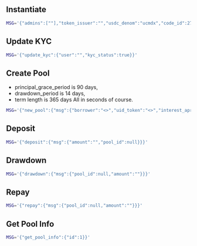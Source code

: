 
## Instantiate

```sh
MSG='{"admins":[""],"token_issuer":"","usdc_denom":"ucmdx","code_id":27}'
```

## Update KYC

```sh
MSG='{"update_kyc":{"user":"","kyc_status":true}}'
```

## Create Pool

- principal_grace_period is 90 days,
- drawdown_period is 14 days,
- term length is 365 days
All in seconds of course.

```sh
MSG='{"new_pool":{"msg":{"borrower":"<>","uid_token":"<>","interest_apr":500,"borrow_limit":"100000000000","interest_payment_frequency":"monthly","principal_payment_frequency":"quaterly","principal_grace_period":7776000,"drawdown_period":1209600,"term_length":31536000}}}'
```

## Deposit

```sh
MSG='{"deposit":{"msg":{"amount":"","pool_id":null}}}'
```

## Drawdown

```sh
MSG='{"drawdown":{"msg":{"pool_id":null,"amount":""}}}'
```

## Repay

```sh
MSG='{"repay":{"msg":{"pool_id":null,"amount":""}}}'
```

## Get Pool Info

```sh
MSG='{"get_pool_info":{"id":1}}'
```
